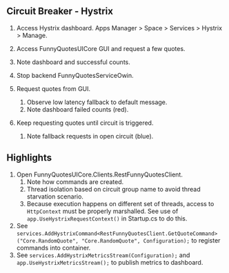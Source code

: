 ## Circuit Breaker - Hystrix
1. Access Hystrix dashboard.
	Apps Manager > Space > Services > Hystrix > Manage.
	
1. Access FunnyQuotesUICore GUI and request a few quotes.
1. Note dashboard and successful counts.
1. Stop backend FunnyQuotesServiceOwin.
1. Request quotes from GUI.
	1. Observe low latency fallback to default message.
	1. Note dashboard failed counts (red).
1. Keep requesting quotes until circuit is triggered.
	1. Note fallback requests in open circuit (blue).

## Highlights
1. Open FunnyQuotesUICore.Clients.RestFunnyQuotesClient.
	1. Note how commands are created.
	1. Thread isolation based on circuit group name to avoid thread starvation scenario.
	1. Because execution happens on different set of threads, access to `HttpContext` must be properly marshalled. See use of `app.UseHystrixRequestContext()` in Startup.cs to do this.
1. See `services.AddHystrixCommand<RestFunnyQuotesClient.GetQuoteCommand>("Core.RandomQuote", "Core.RandomQuote", Configuration);` to register commands into container.
1. See `services.AddHystrixMetricsStream(Configuration);` and `app.UseHystrixMetricsStream();` to publish metrics to dashboard.
